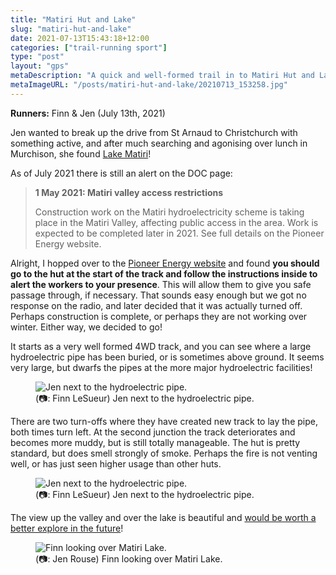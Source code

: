 ```yaml
---
title: "Matiri Hut and Lake"
slug: "matiri-hut-and-lake"
date: 2021-07-13T15:43:18+12:00
categories: ["trail-running sport"]
type: "post"
layout: "gps"
metaDescription: "A quick and well-formed trail in to Matiri Hut and Lake. It passes through a newly built hydroelectric scheme and would make a good jumping-off point for futher exploring."
metaImageURL: "/posts/matiri-hut-and-lake/20210713_153258.jpg"
---
```


__Runners:__ Finn & Jen (July 13th, 2021)

Jen wanted to break up the drive from St Arnaud to Christchurch with something active, and after much searching and agonising over lunch in Murchison, she found [Lake Matiri](https://www.doc.govt.nz/parks-and-recreation/places-to-go/nelson-tasman/places/kahurangi-national-park/things-to-do/huts/lake-matiri-hut/)!

As of July 2021 there is still an alert on the DOC page:

> __1 May 2021: Matiri valley access restrictions__
> 
> Construction work on the Matiri hydroelectricity scheme is taking place in the Matiri Valley, affecting public access in the area. Work is expected to be completed later in 2021. See full details on the Pioneer Energy website.

Alright, I hopped over to the [Pioneer Energy website](https://pioneerenergy.co.nz/projects-and-partnerships/new-developments-and-projects/matiri-project-information/) and found __you should go to the hut at the start of the track and follow the instructions inside to alert the workers to your presence__. This will allow them to give you safe passage through, if necessary. That sounds easy enough but we got no response on the radio, and later decided that it was actually turned off. Perhaps construction is complete, or perhaps they are not working over winter. Either way, we decided to go!

It starts as a very well formed 4WD track, and you can see where a large hydroelectric pipe has been buried, or is sometimes above ground. It seems very large, but dwarfs the pipes at the more major hydroelectric facilities!

<figure>
  <img src="/posts/matiri-hut-and-lake/IMG_2619.jpeg" alt="Jen next to the hydroelectric pipe."/>
  <figcaption>(📷: Finn LeSueur) Jen next to the hydroelectric pipe.</figcaption>
</figure>

There are two turn-offs where they have created new track to lay the pipe, both times turn left. At the second junction the track deteriorates and becomes more muddy, but is still totally manageable. The hut is pretty standard, but does smell strongly of smoke. Perhaps the fire is not venting well, or has just seen higher usage than other huts.

<figure>
  <img src="/posts/matiri-hut-and-lake/IMG_2616.jpeg" alt="Jen next to the hydroelectric pipe."/>
  <figcaption>(📷: Finn LeSueur) Jen next to the hydroelectric pipe.</figcaption>
</figure>

The view up the valley and over the lake is beautiful and [would be worth a better explore in the future](https://www.doc.govt.nz/parks-and-recreation/places-to-go/nelson-tasman/places/kahurangi-national-park/things-to-do/tracks/matiri-valley-and-1000-acre-plateau-tramping-tracks/)!

<figure>
  <img src="/posts/matiri-hut-and-lake/20210713_153258.jpg" alt="Finn looking over Matiri Lake."/>
  <figcaption>(📷: Jen Rouse) Finn looking over Matiri Lake.</figcaption>
</figure>
